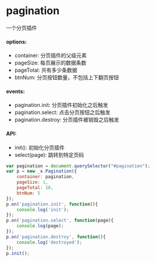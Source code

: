 # pagination
一个分页插件

#### options:
- container: 分页插件的父级元素
- pageSize: 每页展示的数据条数
- pageTotal: 共有多少条数据
- btnNum: 分页按钮数量，不包括上下翻页按钮

#### events:
- pagination.init: 分页插件初始化之后触发
- pagination.select: 点击分页按钮之后触发
- pagination.destroy: 分页插件被销毁之后触发

#### API:
- init(): 初始化分页插件
- select(page): 跳转到特定页码

``` javascript
var pagination = document.querySelector("#pagination");
var p = new _x.Pagination({
    container: pagination,
    pageSize: 1,
    pageTotal: 10,
    btnNum: 5
});
p.on('pagination.init', function(){
    console.log('init');
});
p.on('pagination.select', function(page){
    console.log(page);
});
p.on('pagination.destroy', function(){
    console.log('destroyed');
});
p.init();
